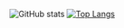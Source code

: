 ![GitHub stats](https://github-readme-stats.vercel.app/api?username=rampantspark&show_icons=true&theme=radical)
[![Top Langs](https://github-readme-stats.vercel.app/api/top-langs/?username=rampantspark&theme=radical)](https://github.com/anuraghazra/github-readme-stats)